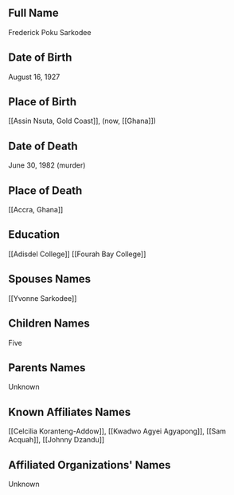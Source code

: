 ## Full Name
Frederick Poku Sarkodee

## Date of Birth
August 16, 1927

## Place of Birth
[[Assin Nsuta, Gold Coast]], (now, [[Ghana]])

## Date of Death
June 30, 1982 (murder)

## Place of Death
[[Accra, Ghana]]

## Education
[[Adisdel College]]
[[Fourah Bay College]]

## Spouses Names
[[Yvonne Sarkodee]]

## Children Names
Five

## Parents Names
Unknown

## Known Affiliates Names
[[Celcilia Koranteng-Addow]], [[Kwadwo Agyei Agyapong]], [[Sam Acquah]], [[Johnny Dzandu]]

## Affiliated Organizations' Names
Unknown

